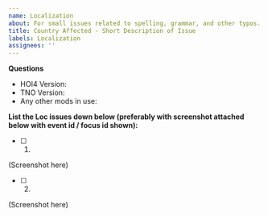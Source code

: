 ```yaml
---
name: Localization
about: For small issues related to spelling, grammar, and other typos. NOTE - If text is partially missing or absent entirely, please fill out a Bug issue type instead
title: Country Affected - Short Description of Issue
labels: Localization
assignees: ''
---
```


**Questions**

- HOI4 Version:
- TNO Version:
- Any other mods in use:

**List the Loc issues down below (preferably with screenshot attached below with event id / focus id shown):**

- [ ] 1. 
(Screenshot here)
- [ ] 2. 
(Screenshot here)
